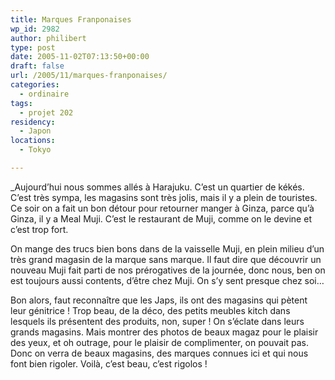 ```yaml
---
title: Marques Franponaises
wp_id: 2982
author: philibert
type: post
date: 2005-11-02T07:13:50+00:00
draft: false
url: /2005/11/marques-franponaises/
categories:
  - ordinaire
tags:
  - projet 202
residency:
  - Japon
locations:
  - Tokyo

---
```

_Aujourd&rsquo;hui nous sommes allés à Harajuku. C&rsquo;est un quartier de kékés. C&rsquo;est très sympa, les magasins sont très jolis, mais il y a plein de touristes. Ce soir on a fait un bon détour pour retourner manger à Ginza, parce qu&rsquo;à Ginza, il y a Meal Muji. C&rsquo;est le restaurant de Muji, comme on le devine et c&rsquo;est trop fort. </p> 

On mange des trucs bien bons dans de la vaisselle Muji, en plein milieu d&rsquo;un très grand magasin de la marque sans marque. Il faut dire que découvrir un nouveau Muji fait parti de nos prérogatives de la journée, donc nous, ben on est toujours aussi contents, d&rsquo;être chez Muji. On s&rsquo;y sent presque chez soi&#8230;</em>

Bon alors, faut reconnaître que les Japs, ils ont des magasins qui pètent leur génitrice ! Trop beau, de la déco, des petits meubles kitch dans lesquels ils présentent des produits, non, super ! On s&rsquo;éclate dans leurs grands magasins. Mais montrer des photos de beaux magaz pour le plaisir des yeux, et oh outrage, pour le plaisir de complimenter, on pouvait pas. Donc on verra de beaux magasins, des marques connues ici et qui nous font bien rigoler. Voilà, c&rsquo;est beau, c&rsquo;est rigolos ! 

<div class="gallery-container">
  <div class="gallery">
    <figure class="image-frame landscape"> <img src="{{< aws >}}/uploads/2012/09/1.jpg" alt="" /> </figure> <figure class="image-frame landscape"> <img src="{{< aws >}}/uploads/2012/09/6.jpg" alt="" /> </figure> <figure class="image-frame landscape"> <img src="{{< aws >}}/uploads/2012/09/2.jpg" alt="" /> </figure> <figure class="image-frame landscape"> <img src="{{< aws >}}/uploads/2012/09/4.jpg" alt="" /> </figure> <figure class="image-frame landscape"> <img src="{{< aws >}}/uploads/2012/09/5.jpg" alt="" /> </figure> <figure class="image-frame landscape"> <img src="{{< aws >}}/uploads/2012/09/7.jpg" alt="" /> </figure> <figure class="image-frame landscape"> <img src="{{< aws >}}/uploads/2012/09/11.jpg" alt="" /> </figure> <figure class="image-frame landscape"> <img src="{{< aws >}}/uploads/2012/09/0.jpg" alt="" /> </figure> <figure class="image-frame landscape"> <img src="{{< aws >}}/uploads/2012/09/8.jpg" alt="" /> </figure> <figure class="image-frame landscape"> <img src="{{< aws >}}/uploads/2012/09/9.jpg" alt="" /> </figure> <figure class="image-frame landscape"> <img src="{{< aws >}}/uploads/2012/09/10.jpg" alt="" /> </figure> <figure class="image-frame landscape"> <img src="{{< aws >}}/uploads/2012/09/12.jpg" alt="" /> </figure> <figure class="image-frame landscape"> <img src="{{< aws >}}/uploads/2012/09/13.jpg" alt="" /> </figure> <figure class="image-frame landscape"> <img src="{{< aws >}}/uploads/2012/09/15.jpg" alt="" /> </figure> <figure class="image-frame landscape"> <img src="{{< aws >}}/uploads/2012/09/16.jpg" alt="" /> </figure> <figure class="image-frame landscape"> <img src="{{< aws >}}/uploads/2012/09/17.jpg" alt="" /> </figure> <figure class="image-frame landscape"> <img src="{{< aws >}}/uploads/2012/09/19.jpg" alt="" /> </figure> <figure class="image-frame landscape"> <img src="{{< aws >}}/uploads/2012/09/20.jpg" alt="" /> </figure> <figure class="image-frame landscape"> <img src="{{< aws >}}/uploads/2012/09/21.jpg" alt="" /> </figure> <figure class="image-frame landscape"> <img src="{{< aws >}}/uploads/2012/09/22.jpg" alt="" /> </figure> <figure class="image-frame landscape"> <img src="{{< aws >}}/uploads/2012/09/23.jpg" alt="" /> </figure> <figure class="image-frame landscape"> <img src="{{< aws >}}/uploads/2012/09/24.jpg" alt="" /> </figure> <figure class="image-frame landscape"> <img src="{{< aws >}}/uploads/2012/09/25.jpg" alt="" /> </figure> <figure class="image-frame landscape"> <img src="{{< aws >}}/uploads/2012/09/18.jpg" alt="" /> </figure>
  </div>
</div>